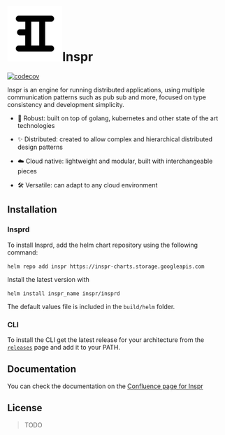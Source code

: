 # ![logo](./docs/img/inspr_logo.png)Inspr

[![codecov](https://codecov.io/gh/inspr/inspr/branch/develop/graph/badge.svg?token=C8SPTHPXMG)](https://codecov.io/gh/inspr/inspr)

Inspr is an engine for running distributed applications, using multiple communication patterns such as pub sub and more, focused on type consistency and development simplicity.

- :muscle: Robust: built on top of golang, kubernetes and other state of the art technologies

- :sparkles: Distributed: created to allow complex and hierarchical distributed design patterns

- :cloud: Cloud native: lightweight and modular, built with interchangeable pieces

- :hammer_and_wrench: Versatile: can adapt to any cloud environment

## Installation

### Insprd

To install Insprd, add the helm chart repository using the following command:

`helm repo add inspr https://inspr-charts.storage.googleapis.com`

Install the latest version with

`helm install inspr_name inspr/insprd`

The default values file is included in the `build/helm` folder.

### CLI

To install the CLI get the latest release for your architecture from the [`releases`](https://gitlab.inspr.dev/inspr/core/-/releases) page and add it to your PATH.

## Documentation

You can check the documentation on the [Confluence page for Inspr](https://inspr.atlassian.net/wiki/spaces/INX/overview)

## License

> TODO
